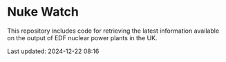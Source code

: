 # Nuke Watch

This repository includes code for retrieving the latest information available on the output of EDF nuclear power plants in the UK.

Last updated: 2024-12-22 08:16